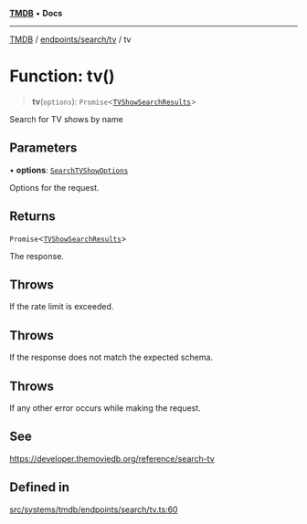 [**TMDB**](../../../../README.md) • **Docs**

***

[TMDB](../../../../README.md) / [endpoints/search/tv](../README.md) / tv

# Function: tv()

> **tv**(`options`): `Promise`\<[`TVShowSearchResults`](../../../../structs/Schemas/type-aliases/TVShowSearchResults.md)\>

Search for TV shows by name

## Parameters

• **options**: [`SearchTVShowOptions`](../type-aliases/SearchTVShowOptions.md)

Options for the request.

## Returns

`Promise`\<[`TVShowSearchResults`](../../../../structs/Schemas/type-aliases/TVShowSearchResults.md)\>

The response.

## Throws

If the rate limit is exceeded.

## Throws

If the response does not match the expected schema.

## Throws

If any other error occurs while making the request.

## See

https://developer.themoviedb.org/reference/search-tv

## Defined in

[src/systems/tmdb/endpoints/search/tv.ts:60](https://github.com/Norviah/media-hub/blob/65ee01fce9c30692d28d2f4e608ea7f18b4d7381/src/systems/tmdb/endpoints/search/tv.ts#L60)
